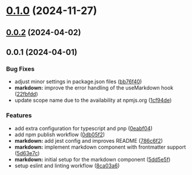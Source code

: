 # [0.1.0](https://github.com/phinpho/simplecomponent/compare/v0.0.2...v0.1.0) (2024-11-27)



## [0.0.2](https://github.com/phinpho/simplecomponent/compare/v0.0.1...v0.0.2) (2024-04-02)



## 0.0.1 (2024-04-01)


### Bug Fixes

* adjust minor settings in package.json files ([bb76f40](https://github.com/phinpho/simplecomponent/commit/bb76f403906f94564e0dcd7fdd6fe1dcfa7c624a))
* **markdown:** improve the error handling of the useMarkdown hook ([22fbfdd](https://github.com/phinpho/simplecomponent/commit/22fbfdd1fd26dda68bdbc5a5b35d4b9f26a7af40))
* update scope name due to the availability at npmjs.org ([1cf94de](https://github.com/phinpho/simplecomponent/commit/1cf94de3c841a5a86dc805678f2699be9d5916b0))


### Features

* add extra configuration for typescript and pnp ([0eabf04](https://github.com/phinpho/simplecomponent/commit/0eabf04f9a2d9ae5e332f570ff2b0acef7305197))
* add npm publish workflow ([0db05f2](https://github.com/phinpho/simplecomponent/commit/0db05f2a5b3cc1934e3b103209043088f1ae00c3))
* **markdown:** add jest config and improves README ([786c6f2](https://github.com/phinpho/simplecomponent/commit/786c6f2cf3f114fdf0ec1718779379b063676d9a))
* **markdown:** implement markdown component with frontmatter support ([5d63e7c](https://github.com/phinpho/simplecomponent/commit/5d63e7ca6ae3d09f208d269b53a7e80845835cfd))
* **markdown:** initial setup for the markdown component ([5dd5e5f](https://github.com/phinpho/simplecomponent/commit/5dd5e5fc2931a9c26c48bd0cbdbff6a7d879f1f7))
* setup eslint and linting workflow ([8ca03a6](https://github.com/phinpho/simplecomponent/commit/8ca03a6acb265a6b5dbc9d4b03dbc4f1c23a09e9))




